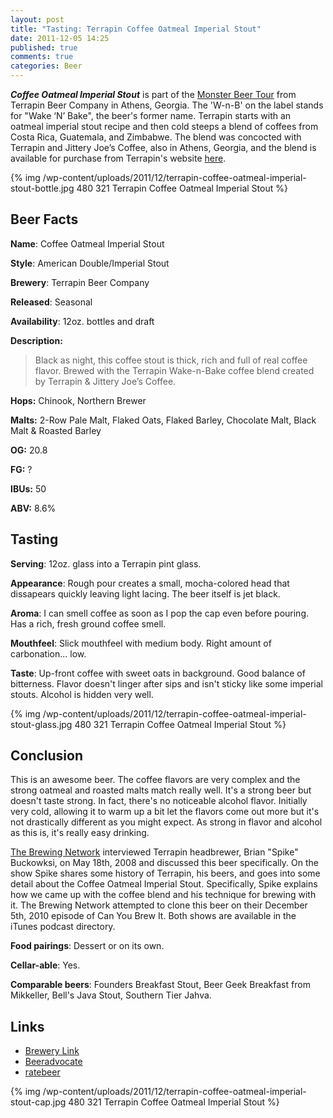 ```yaml
---
layout: post
title: "Tasting: Terrapin Coffee Oatmeal Imperial Stout"
date: 2011-12-05 14:25
published: true
comments: true
categories: Beer
---
```

*__Coffee Oatmeal Imperial Stout__* is part of the [Monster Beer Tour](http://terrapinbeer.com/brew/monster-beer/) from Terrapin Beer Company in Athens, Georgia. The 'W-n-B' on the label stands for "Wake ‘N’ Bake", the beer's former name. Terrapin starts with an oatmeal imperial stout recipe and then cold steeps a blend of coffees from Costa Rica, Guatemala, and Zimbabwe. The blend was concocted with Terrapin and Jittery Joe’s Coffee, also in Athens, Georgia, and the blend is available for purchase from Terrapin's website [here](http://terrapinbeer.com/store/).

{% img /wp-content/uploads/2011/12/terrapin-coffee-oatmeal-imperial-stout-bottle.jpg 480 321 Terrapin Coffee Oatmeal Imperial Stout %}

## Beer Facts

**Name**: Coffee Oatmeal Imperial Stout

**Style**: American Double/Imperial Stout

**Brewery**: Terrapin Beer Company

**Released**: Seasonal

**Availability**: 12oz. bottles and draft

**Description:**

>Black as night, this coffee stout is thick, rich and full of real coffee flavor. Brewed with the Terrapin Wake-n-Bake coffee blend created by Terrapin & Jittery Joe’s Coffee.

**Hops:** Chinook, Northern Brewer

**Malts:** 2-Row Pale Malt, Flaked Oats, Flaked Barley, Chocolate Malt, Black Malt & Roasted Barley

**OG:** 20.8

**FG:** ?

**IBUs:** 50

**ABV:** 8.6%

## Tasting

**Serving**: 12oz. glass into a Terrapin pint glass.

**Appearance**: Rough pour creates a small, mocha-colored head that dissapears quickly leaving light lacing. The beer itself is jet black.

**Aroma**: I can smell coffee as soon as I pop the cap even before pouring. Has a rich, fresh ground coffee smell.

**Mouthfeel**: Slick mouthfeel with medium body. Right amount of carbonation... low.

**Taste**: Up-front coffee with sweet oats in background. Good balance of bitterness. Flavor doesn't linger after sips and isn't sticky like some imperial stouts. Alcohol is hidden very well.

{% img /wp-content/uploads/2011/12/terrapin-coffee-oatmeal-imperial-stout-glass.jpg 480 321 Terrapin Coffee Oatmeal Imperial Stout %}

## Conclusion
This is an awesome beer. The coffee flavors are very complex and the strong oatmeal and roasted malts match really well. It's a strong beer but doesn't taste strong. In fact, there's no noticeable alcohol flavor. Initially very cold, allowing it to warm up a bit let the flavors come out more but it's not drastically different as you might expect. As strong in flavor and alcohol as this is, it's really easy drinking.

[The Brewing Network](http://www.thebrewingnetwork.com/) interviewed Terrapin headbrewer, Brian "Spike" Buckowksi, on May 18th, 2008 and discussed this beer specifically. On the show Spike shares some history of Terrapin, his beers, and goes into some detail about the Coffee Oatmeal Imperial Stout. Specifically, Spike explains how we came up with the coffee blend and his technique for brewing with it. The Brewing Network attempted to clone this beer on their December 5th, 2010 episode of Can You Brew It. Both shows are available in the iTunes podcast directory.

**Food pairings**: Dessert or on its own.

**Cellar-able**: Yes.

**Comparable beers**: Founders Breakfast Stout, Beer Geek Breakfast from Mikkeller, Bell's Java Stout, Southern Tier Jahva.

## Links

* [Brewery Link](http://terrapinbeer.com/brew/monster-beer/wake-n-bake-coffee-oatmeal-imperial-stout/)
* [Beeradvocate](http://beeradvocate.com/beer/profile/2372/21950)
* [ratebeer](http://www.ratebeer.com/beer/terrapin-wake-n-bake-coffee-oatmeal-imperial-stout/42303/)

{% img /wp-content/uploads/2011/12/terrapin-coffee-oatmeal-imperial-stout-cap.jpg 480 321 Terrapin Coffee Oatmeal Imperial Stout %}
